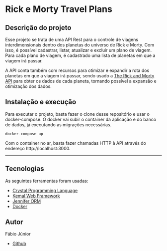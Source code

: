 # Rick e Morty Travel Plans

## Descrição do projeto

Esse projeto se trata de uma API Rest para o controle de viagens interdimensionais dentro dos planetas do universo de Rick e Morty. Com isso, é possível cadastrar, listar, atualizar e excluir um plano de viagem. Para cada
plano de viagem, é cadastrado uma lista de planetas em que a viagem irá passar.

A API conta também com recursos para otimizar e expandir a rota dos planetas em que a viagem irá passar, sendo usado a [The Rick and Morty API](https://rickandmortyapi.com/) para obter os dados de cada planeta, tornando possível a expansão e otimização dos dados.

## Instalação e execução

Para executar o projeto, basta fazer o clone desse repositório e usar o docker-compose. O docker vai subir o container da aplicação e do banco de dados, já executando as migrações necessárias.

```
docker-compose up
```

Com o container no ar, basta fazer chamadas HTTP à API através do endereço http://localhost:3000.

<!-- ## Documentação

Para visualizar a documentação das rotas da API, acesse [/docs](http://localhost:3000/docs) quando o projeto estiver executando, ou acesse a [documentação online](https://docs-milenio-challenge.vercel.app/). -->

---

## Tecnologias

As seguintes ferramentas foram usadas:

- [Crystal Programming Language](https://crystal-lang.org/)
- [Kemal Web Framework](https://kemalcr.com/)
- [Jennifer ORM](https://imdrasil.github.io/)
- [Docker](https://www.docker.com/)

## Autor

Fábio Júnior

- [Github](https://github.com/fjrleao)
